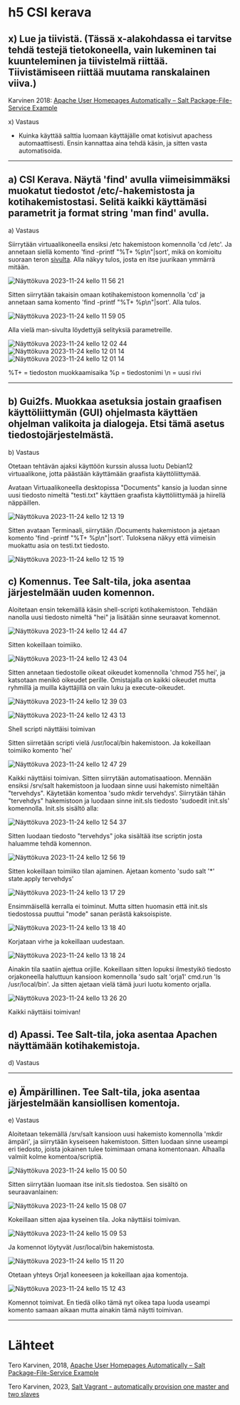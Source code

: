 # h5 CSI kerava

## x) Lue ja tiivistä. (Tässä x-alakohdassa ei tarvitse tehdä testejä tietokoneella, vain lukeminen tai kuunteleminen ja tiivistelmä riittää. Tiivistämiseen riittää muutama ranskalainen viiva.)
Karvinen 2018: [Apache User Homepages Automatically – Salt Package-File-Service Example](https://terokarvinen.com/2018/04/03/apache-user-homepages-automatically-salt-package-file-service-example/)

x) Vastaus

  - Kuinka käyttää salttia luomaan käyttäjälle omat kotisivut apachess automaattisesti. Ensin kannattaa aina tehdä käsin, ja sitten vasta automatisoida.


***


## a) CSI Kerava. Näytä 'find' avulla viimeisimmäksi muokatut tiedostot /etc/-hakemistosta ja kotihakemistostasi. Selitä kaikki käyttämäsi parametrit ja format string 'man find' avulla.

a) Vastaus

Siirrytään virtuaalikoneella ensiksi /etc hakemistoon komennolla 'cd /etc'. Ja annetaan siellä komento 'find -printf "%T+ %p\n"|sort', mikä on komioitu suoraan teron [sivulta](https://terokarvinen.com/2018/04/03/apache-user-homepages-automatically-salt-package-file-service-example/). Alla näkyy tulos, josta en itse juurikaan ymmärrä mitään. 

![Näyttökuva 2023-11-24 kello 11 56 21](https://github.com/juliusjantti/palvelinten_hallinta_kurssi/assets/148885509/0b8ed5b9-5d05-4542-9fef-e1ccd1e09671)

Sitten siirrytään takaisin omaan kotihakemistoon komennolla 'cd' ja annetaan sama komento 'find -printf "%T+ %p\n"|sort'. Alla tulos.

![Näyttökuva 2023-11-24 kello 11 59 05](https://github.com/juliusjantti/palvelinten_hallinta_kurssi/assets/148885509/77b6bae3-97a1-45f6-a917-2ec19edd077c)

Alla vielä man-sivulta löydettyjä selityksiä parametreille.

![Näyttökuva 2023-11-24 kello 12 02 44](https://github.com/juliusjantti/palvelinten_hallinta_kurssi/assets/148885509/6f2c3d95-682e-4ab0-80b1-d5e04c481b9c)
![Näyttökuva 2023-11-24 kello 12 01 14](https://github.com/juliusjantti/palvelinten_hallinta_kurssi/assets/148885509/242b13ad-149f-4ccb-a640-d264ff573fda)
![Näyttökuva 2023-11-24 kello 12 01 14](https://github.com/juliusjantti/palvelinten_hallinta_kurssi/assets/148885509/e065eacb-2c53-4d80-aa1d-32c1f9f325d2)

%T+ = tiedoston muokkaamisaika
%p = tiedostonimi
\n = uusi rivi

***

## b) Gui2fs. Muokkaa asetuksia jostain graafisen käyttöliittymän (GUI) ohjelmasta käyttäen ohjelman valikoita ja dialogeja. Etsi tämä asetus tiedostojärjestelmästä.

b) Vastaus


Otetaan tehtävän ajaksi käyttöön kurssin alussa luotu Debian12 virtuaalikone, jotta päästään käyttämään graafista käyttöliittymää.

Avataan Virtuaalikoneella desktopissa "Documents" kansio ja luodan sinne uusi tiedosto nimeltä "testi.txt" käyttäen graafista käyttöliittymää ja hiirellä näppäillen.

![Näyttökuva 2023-11-24 kello 12 13 19](https://github.com/juliusjantti/palvelinten_hallinta_kurssi/assets/148885509/43e4e6a1-393c-4bda-a812-07369a59327f)

Sitten avataan Terminaali, siirrytään /Documents hakemistoon ja ajetaan komento 'find -printf "%T+ %p\n"|sort'. Tuloksena näkyy että viimeisin muokattu  asia on testi.txt tiedosto.

![Näyttökuva 2023-11-24 kello 12 15 19](https://github.com/juliusjantti/palvelinten_hallinta_kurssi/assets/148885509/52ab5f10-9978-41ce-84d2-64944c321f0c)


## c) Komennus. Tee Salt-tila, joka asentaa järjestelmään uuden komennon.


Aloitetaan ensin tekemällä käsin shell-scripti kotihakemistoon. Tehdään nanolla uusi tiedosto nimeltä "hei" ja lisätään sinne seuraavat komennot.

![Näyttökuva 2023-11-24 kello 12 44 47](https://github.com/juliusjantti/palvelinten_hallinta_kurssi/assets/148885509/98909929-f2d9-4605-ad35-20aae1400f2f)


Sitten kokeillaan toimiiko.

![Näyttökuva 2023-11-24 kello 12 43 04](https://github.com/juliusjantti/palvelinten_hallinta_kurssi/assets/148885509/39d6c79c-a17c-43f0-a0dd-62a204b5415e)


Sitten annetaan tiedostolle oikeat oikeudet komennolla 'chmod 755 hei', ja katsotaan menikö oikeudet perille. Omistajalla on kaikki oikeudet mutta ryhmillä ja muilla käyttäjillä on vain luku ja execute-oikeudet.

![Näyttökuva 2023-11-24 kello 12 39 03](https://github.com/juliusjantti/palvelinten_hallinta_kurssi/assets/148885509/f6231bc2-ed6d-4041-962d-ed26a121b3d3)


![Näyttökuva 2023-11-24 kello 12 43 13](https://github.com/juliusjantti/palvelinten_hallinta_kurssi/assets/148885509/5812f3a7-049b-45a7-b777-ec73545e7dd1)

Shell scripti näyttäisi toimivan 

Sitten siirretään scripti vielä /usr/local/bin hakemistoon. Ja kokeillaan toimiiko komento 'hei'

![Näyttökuva 2023-11-24 kello 12 47 29](https://github.com/juliusjantti/palvelinten_hallinta_kurssi/assets/148885509/9c7e8e0e-dafc-4572-ae2a-a1440b02c6a2)

Kaikki näyttäisi toimivan. Sitten siirrytään automatisaatioon. Mennään ensiksi /srv/salt hakemistoon ja luodaan sinne uusi hakemisto nimeltään "tervehdys". Käytetään komentoa 'sudo mkdir tervehdys'. Siirrytään tähän "tervehdys" hakemistoon ja luodaan sinne init.sls tiedosto 'sudoedit init.sls' komennolla. Init.sls sisältö alla:

![Näyttökuva 2023-11-24 kello 12 54 37](https://github.com/juliusjantti/palvelinten_hallinta_kurssi/assets/148885509/2b31955e-20ec-4f5d-8078-36946582a56c)

Sitten luodaan tiedosto "tervehdys" joka sisältää itse scriptin josta haluamme tehdä komennon.

![Näyttökuva 2023-11-24 kello 12 56 19](https://github.com/juliusjantti/palvelinten_hallinta_kurssi/assets/148885509/30ad2e21-2469-4b6e-9fe7-086719755d4e)

Sitten kokeillaan toimiiko tilan ajaminen. Ajetaan komento 'sudo salt '*' state.apply tervehdys'

![Näyttökuva 2023-11-24 kello 13 17 29](https://github.com/juliusjantti/palvelinten_hallinta_kurssi/assets/148885509/2a4a1eba-7c6e-46d9-b9d3-860198affc6e)

Ensimmäisellä kerralla ei toiminut. Mutta sitten huomasin että init.sls tiedostossa puuttui "mode" sanan perästä kaksoispiste. 

![Näyttökuva 2023-11-24 kello 13 18 40](https://github.com/juliusjantti/palvelinten_hallinta_kurssi/assets/148885509/e0a61aea-a6e0-4428-9a85-e042b46625ed)

Korjataan virhe ja kokeillaan uudestaan.

![Näyttökuva 2023-11-24 kello 13 18 24](https://github.com/juliusjantti/palvelinten_hallinta_kurssi/assets/148885509/ceecf142-e0ce-4fec-8a53-dfac5d779353)

Ainakin tila saatiin ajettua orjille. Kokeillaan sitten lopuksi ilmestyikö tiedosto orjakoneella haluttuun kansioon komennolla 'sudo salt 'orja1' cmd.run 'ls /usr/local/bin'. Ja sitten ajetaan vielä tämä juuri luotu komento orjalla. 

![Näyttökuva 2023-11-24 kello 13 26 20](https://github.com/juliusjantti/palvelinten_hallinta_kurssi/assets/148885509/28d3f8f4-cf7e-4445-9f1e-b069cc075681)

Kaikki näyttäisi toimivan!

## d) Apassi. Tee Salt-tila, joka asentaa Apachen näyttämään kotihakemistoja.

d) Vastaus

***

## e) Ämpärillinen. Tee Salt-tila, joka asentaa järjestelmään kansiollisen komentoja.

e) Vastaus

Aloitetaan tekemällä /srv/salt kansioon uusi hakemisto komennolla 'mkdir ämpäri', ja siirrytään kyseiseen hakemistoon. Sitten luodaan sinne useampi eri tiedosto, joista jokainen tulee toimimaan omana komentonaan. Alhaalla valmiit kolme komentoa/scriptiä.

![Näyttökuva 2023-11-24 kello 15 00 50](https://github.com/juliusjantti/palvelinten_hallinta_kurssi/assets/148885509/15012897-8a74-4615-bae2-1bfc5f71c15d)

Sitten siirrytään luomaan itse init.sls tiedostoa. Sen sisältö on seuraavanlainen:

![Näyttökuva 2023-11-24 kello 15 08 07](https://github.com/juliusjantti/palvelinten_hallinta_kurssi/assets/148885509/558b3d4c-d1a7-42aa-93a7-0bcdf9693b26)

Kokeillaan sitten ajaa kyseinen tila. Joka näyttäisi toimivan. 

![Näyttökuva 2023-11-24 kello 15 09 53](https://github.com/juliusjantti/palvelinten_hallinta_kurssi/assets/148885509/d1a85a23-6a40-433b-a07d-238763decf92)

Ja komennot löytyvät /usr/local/bin hakemistosta.

![Näyttökuva 2023-11-24 kello 15 11 20](https://github.com/juliusjantti/palvelinten_hallinta_kurssi/assets/148885509/65f5d4df-3dea-4ef0-8d2a-87d6ada2f09a)

Otetaan yhteys Orja1 koneeseen ja kokeillaan ajaa komentoja.

![Näyttökuva 2023-11-24 kello 15 12 43](https://github.com/juliusjantti/palvelinten_hallinta_kurssi/assets/148885509/865400a5-6da8-4940-976f-f267cb3a0cd5)

Komennot toimivat. En tiedä oliko tämä nyt oikea tapa luoda useampi komento samaan aikaan mutta ainakin tämä näytti toimivan.





***

# Lähteet

Tero Karvinen, 2018, [Apache User Homepages Automatically – Salt Package-File-Service Example](https://terokarvinen.com/2018/04/03/apache-user-homepages-automatically-salt-package-file-service-example/)

Tero Karvinen, 2023, [Salt Vagrant - automatically provision one master and two slaves](https://terokarvinen.com/2023/salt-vagrant/#infra-as-code---your-wishes-as-a-text-file)

 

